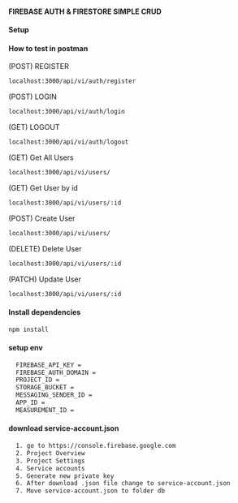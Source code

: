 #### FIREBASE AUTH & FIRESTORE SIMPLE CRUD

#### Setup

#### How to test in postman


(POST) REGISTER
```bash
localhost:3000/api/vi/auth/register
```

(POST) LOGIN
```bash
localhost:3000/api/vi/auth/login
```

(GET) LOGOUT
```bash
localhost:3000/api/vi/auth/logout
```

(GET) Get All Users
```bash
localhost:3000/api/vi/users/
```

(GET) Get User by id
```bash
localhost:3000/api/vi/users/:id
```

(POST) Create User
```bash
localhost:3000/api/vi/users/
```

(DELETE) Delete User
```bash
localhost:3000/api/vi/users/:id
```

(PATCH) Update User
```bash
localhost:3000/api/vi/users/:id
```

#### Install dependencies
```bash
npm install
```

#### setup env
```bash
  FIREBASE_API_KEY = 
  FIREBASE_AUTH_DOMAIN = 
  PROJECT_ID =
  STORAGE_BUCKET =
  MESSAGING_SENDER_ID =
  APP_ID =
  MEASUREMENT_ID =
```

#### download service-account.json
```bash
  1. go to https://console.firebase.google.com
  2. Project Overview
  3. Project Settings
  4. Service accounts
  5. Generate new private key
  6. After download .json file change to service-account.json
  7. Move service-account.json to folder db
```